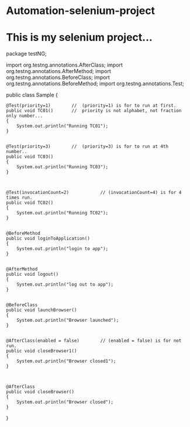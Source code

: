 # Automation-selenium-project
# This is my selenium project...
package testNG;

import org.testng.annotations.AfterClass;
import org.testng.annotations.AfterMethod;
import org.testng.annotations.BeforeClass;
import org.testng.annotations.BeforeMethod;
import org.testng.annotations.Test;

public class Sample {
	 
	@Test(priority=1)        //  (priority=1) is for to run at first.
	public void TC01()       //  priority is not alphabet, not fraction only number...
	{
		System.out.println("Running TC01");
	}

	
	@Test(priority=3)        //  (priority=3) is for to run at 4th number..
	public void TC03()
	{
		System.out.println("Running TC03");
	}

	
	
	@Test(invocationCount=2)            // (invocationCount=4) is for 4 times run.
	public void TC02()
	{
		System.out.println("Running TC02");
	}
	
	
	@BeforeMethod
	public void loginToApplication()
	{
		System.out.println("login to app");
	}
	
	
	@AfterMethod
	public void logout()
	{
		System.out.println("log out to app");
	}
	

	@BeforeClass
	public void launchBrowser()
	{
		System.out.println("Browser launched");
	}
	
	
	@AfterClass(enabled = false)        // (enabled = false) is for not run.
	public void closeBrowser1()
	{
		System.out.println("Browser closed1");
	}
	
	

	@AfterClass     
	public void closeBrowser()
	{
		System.out.println("Browser closed");
	}
	
	
}

